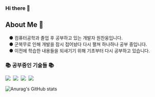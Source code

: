 ### Hi there 👋

<!--
**cksdnd7893/cksdnd7893** is a ✨ _special_ ✨ repository because its `README.md` (this file) appears on your GitHub profile.

Here are some ideas to get you started:

- 🔭 I’m currently working on ...
- 🌱 I’m currently learning ...
- 👯 I’m looking to collaborate on ...
- 🤔 I’m looking for help with ...
- 💬 Ask me about ...
- 📫 How to reach me: ...
- 😄 Pronouns: ...
- ⚡ Fun fact: ...
-->

<h2>About Me 👋</h3>
<p>
&nbsp&nbsp&nbsp● 컴퓨터공학과 졸업 후 공부하고 있는 개발자 원찬웅입니다.<br>
&nbsp&nbsp&nbsp● 군복무로 인해 개발을 잠시 접어놨다 다시 펼쳐 하나하나 공부 중입니다.<br>
&nbsp&nbsp&nbsp● 이전에 학습한 내용들을 되새기기 위해 기초부터 다시 공부하고 있습니다.<br>
</p>

<!-- <img src="https://img.shields.io/badge/언어-색상?style=flat-square&logo=simpleicons에서 로고 이름&logoColor=white"/> -->
<h3>📚 공부중인 기술들 📚</h3>
<p>
  <img src="https://img.shields.io/badge/Java-007396?style=flat-square&logo=Java&logoColor=white"/></a>&nbsp
  <img src="https://img.shields.io/badge/Python-3766AB?style=flat-square&logo=Python&logoColor=white"/></a>&nbsp 
  <img src="https://img.shields.io/badge/C-ffb13b?style=flat-square&logo=C&logoColor=white"/></a>&nbsp 
  <img src="https://img.shields.io/badge/Mysql-E6B91E?style=flat-square&logo=MySql&logoColor=white"/></a>&nbsp
</p>
<!-- <h3 align="center">📚 써본 기술 📚</h3>
</p> -->

![Anurag's GitHub stats](https://github-readme-stats.vercel.app/api?username=cksdnd7893&show_icons=true&theme=dark)
